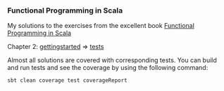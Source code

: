 ### Functional Programming in Scala
My solutions to the exercises from the excellent book [Functional Programming in Scala](https://github.com/fpinscala/fpinscala)

Chapter 2: [gettingstarted](src/main/scala/Chapter02.scala) => [tests](src/test/scala/Chapter02Spec.scala)

Almost all solutions are covered with corresponding tests.
You can build and run tests and see the coverage by using the following command:

```bash
sbt clean coverage test coverageReport
```
